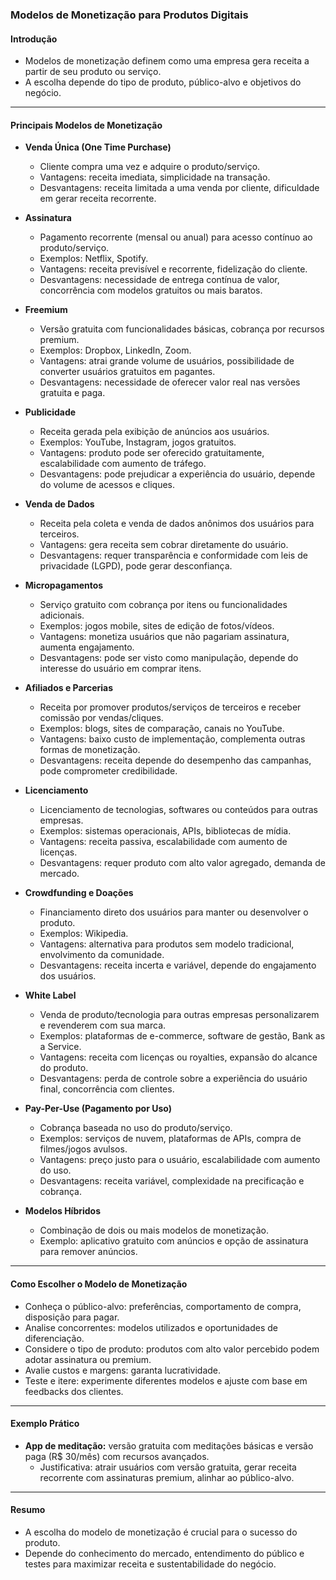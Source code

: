 ### Modelos de Monetização para Produtos Digitais

#### Introdução

- Modelos de monetização definem como uma empresa gera receita a partir de seu produto ou serviço.
- A escolha depende do tipo de produto, público-alvo e objetivos do negócio.

---

#### Principais Modelos de Monetização

- **Venda Única (One Time Purchase)**

  - Cliente compra uma vez e adquire o produto/serviço.
  - Vantagens: receita imediata, simplicidade na transação.
  - Desvantagens: receita limitada a uma venda por cliente, dificuldade em gerar receita recorrente.

- **Assinatura**

  - Pagamento recorrente (mensal ou anual) para acesso contínuo ao produto/serviço.
  - Exemplos: Netflix, Spotify.
  - Vantagens: receita previsível e recorrente, fidelização do cliente.
  - Desvantagens: necessidade de entrega contínua de valor, concorrência com modelos gratuitos ou mais baratos.

- **Freemium**

  - Versão gratuita com funcionalidades básicas, cobrança por recursos premium.
  - Exemplos: Dropbox, LinkedIn, Zoom.
  - Vantagens: atrai grande volume de usuários, possibilidade de converter usuários gratuitos em pagantes.
  - Desvantagens: necessidade de oferecer valor real nas versões gratuita e paga.

- **Publicidade**

  - Receita gerada pela exibição de anúncios aos usuários.
  - Exemplos: YouTube, Instagram, jogos gratuitos.
  - Vantagens: produto pode ser oferecido gratuitamente, escalabilidade com aumento de tráfego.
  - Desvantagens: pode prejudicar a experiência do usuário, depende do volume de acessos e cliques.

- **Venda de Dados**

  - Receita pela coleta e venda de dados anônimos dos usuários para terceiros.
  - Vantagens: gera receita sem cobrar diretamente do usuário.
  - Desvantagens: requer transparência e conformidade com leis de privacidade (LGPD), pode gerar desconfiança.

- **Micropagamentos**

  - Serviço gratuito com cobrança por itens ou funcionalidades adicionais.
  - Exemplos: jogos mobile, sites de edição de fotos/vídeos.
  - Vantagens: monetiza usuários que não pagariam assinatura, aumenta engajamento.
  - Desvantagens: pode ser visto como manipulação, depende do interesse do usuário em comprar itens.

- **Afiliados e Parcerias**

  - Receita por promover produtos/serviços de terceiros e receber comissão por vendas/cliques.
  - Exemplos: blogs, sites de comparação, canais no YouTube.
  - Vantagens: baixo custo de implementação, complementa outras formas de monetização.
  - Desvantagens: receita depende do desempenho das campanhas, pode comprometer credibilidade.

- **Licenciamento**

  - Licenciamento de tecnologias, softwares ou conteúdos para outras empresas.
  - Exemplos: sistemas operacionais, APIs, bibliotecas de mídia.
  - Vantagens: receita passiva, escalabilidade com aumento de licenças.
  - Desvantagens: requer produto com alto valor agregado, demanda de mercado.

- **Crowdfunding e Doações**

  - Financiamento direto dos usuários para manter ou desenvolver o produto.
  - Exemplos: Wikipedia.
  - Vantagens: alternativa para produtos sem modelo tradicional, envolvimento da comunidade.
  - Desvantagens: receita incerta e variável, depende do engajamento dos usuários.

- **White Label**

  - Venda de produto/tecnologia para outras empresas personalizarem e revenderem com sua marca.
  - Exemplos: plataformas de e-commerce, software de gestão, Bank as a Service.
  - Vantagens: receita com licenças ou royalties, expansão do alcance do produto.
  - Desvantagens: perda de controle sobre a experiência do usuário final, concorrência com clientes.

- **Pay-Per-Use (Pagamento por Uso)**

  - Cobrança baseada no uso do produto/serviço.
  - Exemplos: serviços de nuvem, plataformas de APIs, compra de filmes/jogos avulsos.
  - Vantagens: preço justo para o usuário, escalabilidade com aumento do uso.
  - Desvantagens: receita variável, complexidade na precificação e cobrança.

- **Modelos Híbridos**
  - Combinação de dois ou mais modelos de monetização.
  - Exemplo: aplicativo gratuito com anúncios e opção de assinatura para remover anúncios.

---

#### Como Escolher o Modelo de Monetização

- Conheça o público-alvo: preferências, comportamento de compra, disposição para pagar.
- Analise concorrentes: modelos utilizados e oportunidades de diferenciação.
- Considere o tipo de produto: produtos com alto valor percebido podem adotar assinatura ou premium.
- Avalie custos e margens: garanta lucratividade.
- Teste e itere: experimente diferentes modelos e ajuste com base em feedbacks dos clientes.

---

#### Exemplo Prático

- **App de meditação:** versão gratuita com meditações básicas e versão paga (R$ 30/mês) com recursos avançados.
  - Justificativa: atrair usuários com versão gratuita, gerar receita recorrente com assinaturas premium, alinhar ao público-alvo.

---

#### Resumo

- A escolha do modelo de monetização é crucial para o sucesso do produto.
- Depende do conhecimento do mercado, entendimento do público e testes para maximizar receita e sustentabilidade do negócio.
